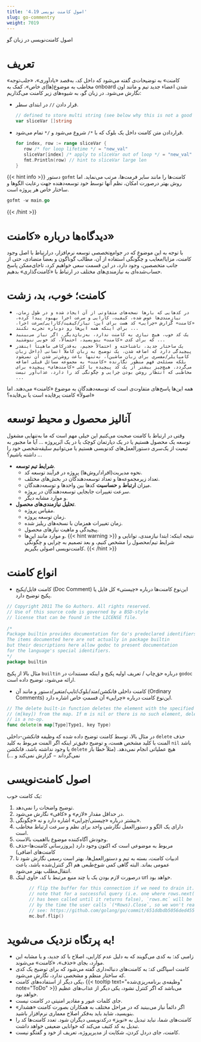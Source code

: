 ```yaml
---
title: '4.19 اصول کامنت نویسی'
slug: go-commentry
weight: 7019
---
```


اصول کامنت‌نویسی در زبان گو
# تعریف
«کامنت» به توضیحات‌ی گفته می‌شود که داخل کد، به‌قصد «یادآوری»، «جلب‌توجه مخاطب به موضوع‌(ها)ی خاص»، کمک به onboard شدن اعضاء جدید تیم و مانند اون نگارش می‌شود. در زبان گو، به شیوه‌های زیر کامنت می‌گذاریم:
- قرار دادن `//` در ابتدای سطر.
	```go
	// defined to store multi string (see below why this is not a good comment)
	var sliceVar []string
	````

-  قراردادن متن کامنت داخل یک بلوک که با  `*/`  شروع می‌شود و `/*` تمام می‌شود.
	```go
	for index, row := range sliceVar {  
	   row /* for loop lifetime */ = "new_val"  
	   sliceVar[index] /* apply to sliceVar out of loop */ = "new_val"  
	   fmt.Println(row) // hint to sliceVar large len  
	}
	````
{{< hint info >}}
دستور ‍`gofmt` کامنت‌ها را مانند سایر فرمت‌ها، مرتب می‌نماید. اما روش بهتر درصورت امکان، نظم آنها توسط خود توسعه‌دهنده جهت رعایت الگوها و ساختار خاص هر پروژه است.
```go
gofmt -w main.go
```


{{< /hint >}}
#  دیدگاه‌ها درباره «کامنت»
با توجه به این موضوع که در جوامع‌تخصصی توسعه نرم‌افزار، درارتباط با اصل وجود کامنت، مزایا/معایب و چگونگی استفاده از آن، مطالب گوناگون و بعضاً متضادی، حتی از جانب متخصصین، وجود دارد، در این قسمت سعی خواهیم کرد، تاجای‌ممکن پاسخ حساب‌شده‌ای به نیازمندی‌های مختلف در ارتباط با «کامنت‌گذاری» بدهیم.

# کامنت؛ خوب، بد، زشت
- `در کدهایی که بارها نسخه‌های متفاوتی از آن ایجاد شده و در طول زمان، نیازمندی‌ها عوض شده، کیفیت، کارایی و سرعت اجرا بهبود پیدا کرده، «کامنت» گزارش «چرایی» کد هست برای این: نیاز/کیفیت/کارایی/سرعت اجرا، برای اینکه همه این‌ها رو دوباره تجربه نکنند ...`
- `یک کد خوب، هیچ نیازی به کامنت ندارد، به‌زبان‌دیگر، اگر نیاز می‌بینید که برای کدی «کامنت» بنویسید، احتمالاً، کد خوبی ننوشتید ...`
- `یک ساختار جدید، ناشناخته و احتمالاً حجیم، به‌قدر‌کافی ماهیتاً اینقدر پیچیدگی دارد که اضافه شدن، یک توضیح به زبان کاملاً انسانی (داخل زبان کامپایلر/مفسری برای زبان ماشین)، نه‌تنها باعث روشن‌تر شدن آن نمی‌شود بلکه مسئله‌ی فهم منظور نگارنده «کامنت» به مجموعه مسائل قبلی اضافه می‌گردد. هیچ‌چیز بیشتر از یک کد پیچیده با کلی «کامنت‌های» پیچیده برای مخاطبی که انتظار روشن بودن چرایی و چگونگی کد را دارد، عذاب‌آور نیست ... `

همه این‌ها پاسخ‌های متفاوت‌ی است که توسعه‌دهندگان به موضوع «کامنت» می‌دهند. اما «اصولاً» کامنت پرفایده است یا بی‌فایده؟
# آنالیز محصول و محیط توسعه
وقتی در ارتباط با کامنت صحبت می‌کنیم این خیلی مهم است که ما به‌تنهایی مشغول توسعه یک محصول هستیم یا در یک دپارتمان کوچک یا در یک ابَرپروژه ... آیا ما مجبور به تبعیت از یک‌سری دستورالعمل‌های کدنویسی هستیم یا می‌توانیم سلیقه‌شخصی خود را داشته باشیم؟ ... 
- **شرایط تیم توسعه**.
	- نحوه مدیریت(افراد/روش‌ها) پروژه در فرآیند توسعه کد.
	- تعداد زیرمجموعه‌ها و تعداد توسعه‌دهندگان در بخش‌های مختلف.
	- میزان **ارتباط** و **حساسیت** کدها بین واحدها و توسعه‌دهندگان.
	- سرعت تغییرات جابجایی توسعه‌دهندگان در پروژه.
	- و موارد مشابه دیگر.
- **تحلیل نیازمندی‌های محصول**.
	- مقیاس پروژه.
	- زمان توسعه پروژه.
	- زمان تغییرات همزمان با نسخه‌های ریلیز شده.
	- پیچیدگی و ماهیت نیازهای محصول.
	- و موارد مانند این‌ها.
{{< hint warning >}}
نتیجه اینکه: ابتدا نیازمندی، توانایی و شرایط تیم/محصول را مشخص کنیم، و بعد تصمیم به چرایی و چگونگی کامنت‌نویسی اصولی بگیریم.
{{< /hint >}}

# انواع کامنت
- کامنت فایل/پکیج (Doc Comment)
		این‌نوع کامنت‌ها درباره «چیستی» کل فایل یا پکیج توضیح دارد.
```go
// Copyright 2011 The Go Authors. All rights reserved.  
// Use of this source code is governed by a BSD-style  
// license that can be found in the LICENSE file.  
  
/*  
Package builtin provides documentation for Go's predeclared identifiers.  
The items documented here are not actually in package builtin  
but their descriptions here allow godoc to present documentation  
for the language's special identifiers.  
*/  
package builtin
```
  مثال بالا از پکیج `builtin` درباره حق‌چاپ / تعریف اولیه پکیج  و اینکه مستندات در `godoc` ارائه می‌شود، توضیح داده است.
  
- کامنت داخلی فانکشن/متد/بلوک/تایپ/متغیر/دستور و مانند آن (Ordinary Comments)
		این‌نوع کامنت درباره «چرایی» آن قسمتِ خاص اشاره دارد.

```go
// The delete built-in function deletes the element with the specified key  
// (m[key]) from the map. If m is nil or there is no such element, delete  
// is a no-op.  
func delete(m map[Type]Type1, key Type)
```
در مثال بالا، توسط کامنت توضیح داده شده که وظیفه فانکشن-داخلی `delete` حذف المنت با کلید مشخص  هست، و توضیح دقیق‌تر اینکه اگر المنت مربوط به کلید `nil` باشد یا وجود نداشته باشد، فانکشن `delete` هیچ عملیاتی انجام نمی‌دهد. (مثلاً خطا باز نمی‌گرداند − گزارش نمی‌کند و ...)

# اصول کامنت‌نویسی
یک کامنت خوب:

1. توضیح واضحات را نمی‌دهد.
2. در حداقل مقدار «لازم» و «کافی» نگارش می‌شود.
3. بیشتر درباره «چیستی/چرایی» اشاره دارد و نه «چگونگی».
4. دارای یک الگو و دستورالعمل نگارشی واحد برای نظم و سرعت ارتباط مخاطب است.
5. وجودش آگاه‌کننده موضوع بااهمیت بالاست.
6. مربوط به موضوعی است که اکنون وجود دارد (بروزرسانی کامنت‌ها-حذف کامنت‌های اضافی)
7. ادبیات کامنت، بسته به تیم و دستورالعمل‌ها، بهتر است رسمی نگارش شود تا عمومی بماند. البته گاهی کمی شوخ‌طبعی هم اگر کنترل‌شده باشد، باعث انتقال‌مطلب بهتر می‌شود.
8. درصورت لازم بودن یک یا چند منبع مرتبط با کد، حاوی لینک url خواهد بود. 
   ```go
		// flip the buffer for this connection if we need to drain it.  
		// note that for a successful query (i.e. one where rows.next()  
		// has been called until it returns false), `rows.mc` will be nil  
		// by the time the user calls `(*Rows).Close`, so we won't reach this  
		// see: https://github.com/golang/go/commit/651ddbdb5056ded455f47f9c494c67b389622a47  
		mc.buf.flip()
	```

# به پرتگاه نزدیک می‌شوید!
- زامبی کد: به کدی می‌گویند که به دلیل عدم کارایی، اصلاح با کد جدید، و یا مشابه این موارد، بجای «حذف»، «کامنت» می‌شوند.
- کامنت اسپاگتی کد: به کامنت‌های دنباله‌داری گفته می‌شود که برای توضیح یک کدی که ساختار منظم و مشخصی ندارد، نگارش می‌شود.
- یکی دیگر از استفاده‌های کامنت، {{< tooltip text="وظیفه‌ی برنامه‌ریزی‌شده" note="ToDo" >}} می‌باشد که اگر کنترل نشود، یکی دیگر از عذاب‌های عظیم خواهد بود.
- جای کلمات عبور و مقادیر امنیتی در کامنت نیست.
- اگر دائماً نیاز می‌بینید که در مراحل مختلف به همکاران بصورت کامنت «هشدار» بنویسید، شاید باید به‌فکر اصلاح معماری نرم‌افزار باشید.
- کامنت‌های شما، نباید تبدیل به «نویز» درکدنویسی دیگران شود. تعدد کامنت‌ها کد را تبدیل به کد کثیف می‌کند که خوانایی ضعیفی خواهد داشت.
- کامنت، جای دردل کردن، شکایت از مدیرپروژه، تعریف از خود و گفتگو نیست.

